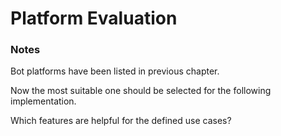 Platform Evaluation
===================

### Notes

Bot platforms have been listed in previous chapter.

Now the most suitable one should be selected for the following implementation.

Which features are helpful for the defined use cases?
